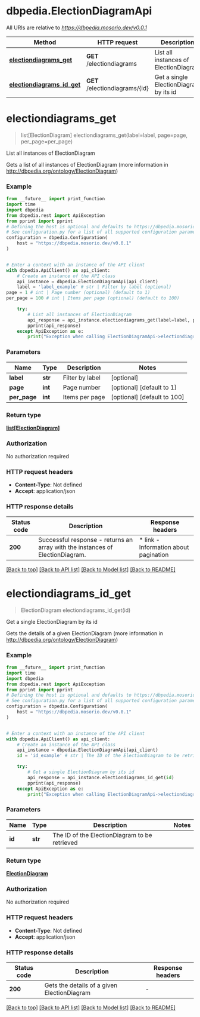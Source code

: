 # dbpedia.ElectionDiagramApi

All URIs are relative to *https://dbpedia.mosorio.dev/v0.0.1*

Method | HTTP request | Description
------------- | ------------- | -------------
[**electiondiagrams_get**](ElectionDiagramApi.md#electiondiagrams_get) | **GET** /electiondiagrams | List all instances of ElectionDiagram
[**electiondiagrams_id_get**](ElectionDiagramApi.md#electiondiagrams_id_get) | **GET** /electiondiagrams/{id} | Get a single ElectionDiagram by its id


# **electiondiagrams_get**
> list[ElectionDiagram] electiondiagrams_get(label=label, page=page, per_page=per_page)

List all instances of ElectionDiagram

Gets a list of all instances of ElectionDiagram (more information in http://dbpedia.org/ontology/ElectionDiagram)

### Example

```python
from __future__ import print_function
import time
import dbpedia
from dbpedia.rest import ApiException
from pprint import pprint
# Defining the host is optional and defaults to https://dbpedia.mosorio.dev/v0.0.1
# See configuration.py for a list of all supported configuration parameters.
configuration = dbpedia.Configuration(
    host = "https://dbpedia.mosorio.dev/v0.0.1"
)


# Enter a context with an instance of the API client
with dbpedia.ApiClient() as api_client:
    # Create an instance of the API class
    api_instance = dbpedia.ElectionDiagramApi(api_client)
    label = 'label_example' # str | Filter by label (optional)
page = 1 # int | Page number (optional) (default to 1)
per_page = 100 # int | Items per page (optional) (default to 100)

    try:
        # List all instances of ElectionDiagram
        api_response = api_instance.electiondiagrams_get(label=label, page=page, per_page=per_page)
        pprint(api_response)
    except ApiException as e:
        print("Exception when calling ElectionDiagramApi->electiondiagrams_get: %s\n" % e)
```

### Parameters

Name | Type | Description  | Notes
------------- | ------------- | ------------- | -------------
 **label** | **str**| Filter by label | [optional] 
 **page** | **int**| Page number | [optional] [default to 1]
 **per_page** | **int**| Items per page | [optional] [default to 100]

### Return type

[**list[ElectionDiagram]**](ElectionDiagram.md)

### Authorization

No authorization required

### HTTP request headers

 - **Content-Type**: Not defined
 - **Accept**: application/json

### HTTP response details
| Status code | Description | Response headers |
|-------------|-------------|------------------|
**200** | Successful response - returns an array with the instances of ElectionDiagram. |  * link - Information about pagination <br>  |

[[Back to top]](#) [[Back to API list]](../README.md#documentation-for-api-endpoints) [[Back to Model list]](../README.md#documentation-for-models) [[Back to README]](../README.md)

# **electiondiagrams_id_get**
> ElectionDiagram electiondiagrams_id_get(id)

Get a single ElectionDiagram by its id

Gets the details of a given ElectionDiagram (more information in http://dbpedia.org/ontology/ElectionDiagram)

### Example

```python
from __future__ import print_function
import time
import dbpedia
from dbpedia.rest import ApiException
from pprint import pprint
# Defining the host is optional and defaults to https://dbpedia.mosorio.dev/v0.0.1
# See configuration.py for a list of all supported configuration parameters.
configuration = dbpedia.Configuration(
    host = "https://dbpedia.mosorio.dev/v0.0.1"
)


# Enter a context with an instance of the API client
with dbpedia.ApiClient() as api_client:
    # Create an instance of the API class
    api_instance = dbpedia.ElectionDiagramApi(api_client)
    id = 'id_example' # str | The ID of the ElectionDiagram to be retrieved

    try:
        # Get a single ElectionDiagram by its id
        api_response = api_instance.electiondiagrams_id_get(id)
        pprint(api_response)
    except ApiException as e:
        print("Exception when calling ElectionDiagramApi->electiondiagrams_id_get: %s\n" % e)
```

### Parameters

Name | Type | Description  | Notes
------------- | ------------- | ------------- | -------------
 **id** | **str**| The ID of the ElectionDiagram to be retrieved | 

### Return type

[**ElectionDiagram**](ElectionDiagram.md)

### Authorization

No authorization required

### HTTP request headers

 - **Content-Type**: Not defined
 - **Accept**: application/json

### HTTP response details
| Status code | Description | Response headers |
|-------------|-------------|------------------|
**200** | Gets the details of a given ElectionDiagram |  -  |

[[Back to top]](#) [[Back to API list]](../README.md#documentation-for-api-endpoints) [[Back to Model list]](../README.md#documentation-for-models) [[Back to README]](../README.md)

